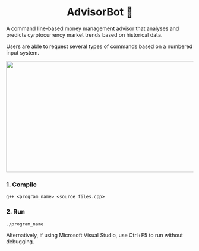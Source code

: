 <h1 align="center"> AdvisorBot 🤖 </h1>

A command line-based money management advisor that analyses and predicts cyrptocurrency market trends based on historical data.

Users are able to request several types of commands based on a numbered input system.

<p align="center">
<img src="https://user-images.githubusercontent.com/84393679/225978817-dc1218ee-b482-48bd-816f-2f6ec6b2b5e7.gif" width=700 height=300>
</p>


### 1. Compile 

```
g++ <program_name> <source files.cpp> 
```

### 2. Run 
```
./program_name
```

Alternatively, if using Microsoft Visual Studio, use Ctrl+F5 to run without debugging. 
